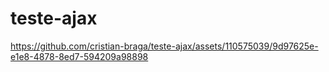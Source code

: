 ﻿# teste-ajax
https://github.com/cristian-braga/teste-ajax/assets/110575039/9d97625e-e1e8-4878-8ed7-594209a98898
